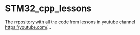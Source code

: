 # STM32_cpp_lessons
The repository with all the code from lessons in youtube channel https://youtube.com/...
